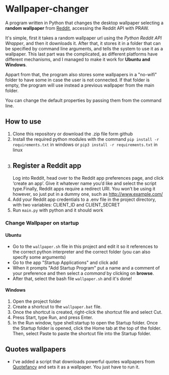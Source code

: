 # Wallpaper-changer

A program written in Python that changes the desktop wallpaper selecting a **random wallpaper** from [Reddit](https://www.reddit.com/r/wallpaper/), accessing the Reddit API with PRAW.

It's simple, first it takes a random wallpaper url using the *Python Reddit API Wrapper*, and then it downloads it. After that, it stores it in a folder that can be specified by command line arguments, and tells the system to use it as a wallpaper. This last part was the complicated, as different platforms have different mechanisms, and I managed to make it work for **Ubuntu and Windows**.

Appart from that, the program also stores some wallpapers in a "no-wifi" folder to have some in case the user is not connected. If that folder is empty, the program will use instead a previous wallpaper from the main folder.

You can change the default properties by passing them from the command line.

## How to use
1. Clone this repository or download the .zip file form github
2. Install the required python modules with the command `pip install -r requirements.txt` in windows or `pip3 install -r requirements.txt` in linux
3. ## Register a Reddit app
    Log into Reddit, head over to the Reddit app preferences page, and click ‘create an app’.
  Give it whatever name you’d like and select the script type.Finally, Reddit apps require a redirect URI. You won’t be using it however, so just put in a dummy one, such as http://www.example.com/
4. Add your Reddit app credentials to a .env file in the project directory, with two variables: CLIENT_ID and CLIENT_SECRET
5. Run `main.py` with python and it should work

### Change Wallpaper on startup
#### Ubuntu
- Go to the `wallpaper.sh` file in this project and edit it so it references to the correct python interpreter and the correct folder (you can also specify some arguments)
- Go to the app "Startup Applications" and click add
- When it prompts "Add Startup Program" put a name and a comment of your preference and then select a *command* by clicking on **browse**.
- After that, select the bash file `wallpaper.sh` and it's done!
#### Windows
1. Open the project folder
2. Create a shortcut to the `wallpaper.bat` file.
3. Once the shortcut is created, right-click the shortcut file and select Cut.
4. Press Start, type Run, and press Enter.
5. In the Run window, type shell:startup to open the Startup folder. Once the Startup folder is opened, click the Home tab at the top of the folder. Then, select Paste to paste the shortcut file into the Startup folder.

## Quotes wallpapers
- I've added a script that downloads powerful quotes wallpapers from [Quotefancy](https://quotefancy.com/) and sets it as a wallpaper. You just have to run it.